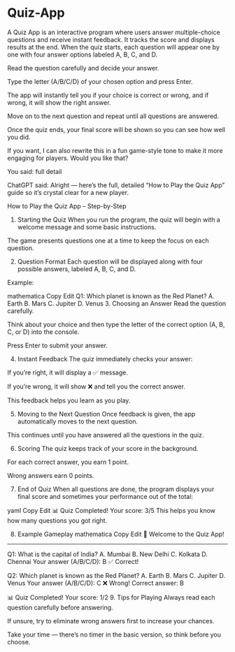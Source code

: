 # Quiz-App
A Quiz App is an interactive program where users answer multiple-choice questions and receive instant feedback. It tracks the score and displays results at the end.
When the quiz starts, each question will appear one by one with four answer options labeled A, B, C, and D.

Read the question carefully and decide your answer.

Type the letter (A/B/C/D) of your chosen option and press Enter.

The app will instantly tell you if your choice is correct or wrong, and if wrong, it will show the right answer.

Move on to the next question and repeat until all questions are answered.

Once the quiz ends, your final score will be shown so you can see how well you did.

If you want, I can also rewrite this in a fun game-style tone to make it more engaging for players. Would you like that?








You said:
full detail


ChatGPT said:
Alright — here’s the full, detailed “How to Play the Quiz App” guide so it’s crystal clear for a new player.

How to Play the Quiz App – Step-by-Step
1. Starting the Quiz
When you run the program, the quiz will begin with a welcome message and some basic instructions.

The game presents questions one at a time to keep the focus on each question.

2. Question Format
Each question will be displayed along with four possible answers, labeled A, B, C, and D.

Example:

mathematica
Copy
Edit
Q1: Which planet is known as the Red Planet?
A. Earth
B. Mars
C. Jupiter
D. Venus
3. Choosing an Answer
Read the question carefully.

Think about your choice and then type the letter of the correct option (A, B, C, or D) into the console.

Press Enter to submit your answer.

4. Instant Feedback
The quiz immediately checks your answer:

If you’re right, it will display a ✅ message.

If you’re wrong, it will show ❌ and tell you the correct answer.

This feedback helps you learn as you play.

5. Moving to the Next Question
Once feedback is given, the app automatically moves to the next question.

This continues until you have answered all the questions in the quiz.

6. Scoring
The quiz keeps track of your score in the background.

For each correct answer, you earn 1 point.

Wrong answers earn 0 points.

7. End of Quiz
When all questions are done, the program displays your final score and sometimes your performance out of the total:

yaml
Copy
Edit
📊 Quiz Completed!
Your score: 3/5
This helps you know how many questions you got right.

8. Example Gameplay
mathematica
Copy
Edit
🎯 Welcome to the Quiz App!
--------------------------------

Q1: What is the capital of India?
A. Mumbai
B. New Delhi
C. Kolkata
D. Chennai
Your answer (A/B/C/D): B
✅ Correct!

Q2: Which planet is known as the Red Planet?
A. Earth
B. Mars
C. Jupiter
D. Venus
Your answer (A/B/C/D): C
❌ Wrong! Correct answer: B

📊 Quiz Completed!
Your score: 1/2
9. Tips for Playing
Always read each question carefully before answering.

If unsure, try to eliminate wrong answers first to increase your chances.

Take your time — there’s no timer in the basic version, so think before you choose.


